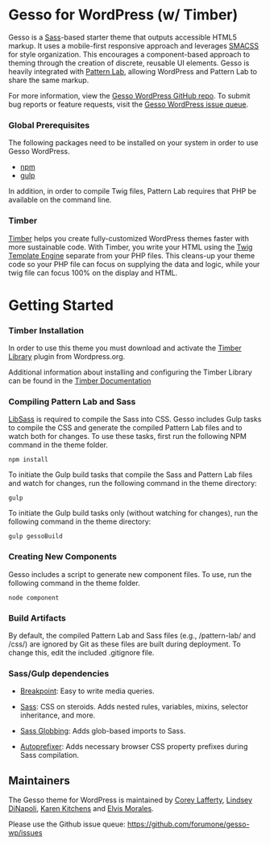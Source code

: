# Gesso for WordPress (w/ Timber)

Gesso is a [Sass](http://sass-lang.com/)-based starter theme that outputs
accessible HTML5 markup. It uses a mobile-first responsive approach and
leverages [SMACSS](https://smacss.com/) for style organization. This
encourages a component-based approach to theming through the creation of
discrete, reusable UI elements. Gesso is heavily integrated with
[Pattern Lab](http://patternlab.io/), allowing WordPress and Pattern Lab
to share the same markup.

For more information, view the
[Gesso WordPress GitHub repo](https://github.com/forumone/gesso-wp).
To submit bug reports or feature requests, visit the
[Gesso WordPress issue queue](https://github.com/forumone/gesso-wp/issues).

### Global Prerequisites
The following packages need to be installed on your system in order to use
Gesso WordPress.

- [npm](https://www.npmjs.com/get-npm)
- [gulp](https://gulpjs.com/docs/en/getting-started/quick-start)

In addition, in order to compile Twig files, Pattern Lab requires that PHP be available on the command line.

### Timber
[Timber](https://upstatement.com/timber/) helps you create fully-customized
WordPress themes faster with more sustainable code. With Timber, you write
your HTML using the
[Twig Template Engine](http://twig.sensiolabs.org/doc/templates.html) separate
from your PHP files. This cleans-up your theme code so your PHP file can focus
on supplying the data and logic, while your twig file can focus 100% on the
display and HTML.

# Getting Started

### Timber Installation
In order to use this theme you must download and activate the
[Timber Library](http://wordpress.org/plugins/timber-library/) plugin from
Wordpress.org.

Additional information about installing and configuring the Timber Library can
be found in the
[Timber Documentation](http://timber.github.io/timber/#installation)

### Compiling Pattern Lab and Sass

[LibSass](http://sass-lang.com/libsass) is required to compile the Sass into
CSS. Gesso includes Gulp tasks to compile the CSS and generate the compiled
Pattern Lab files and to watch both for changes. To use these tasks, first run
the following NPM command in the theme folder.

```
npm install
```

To initiate the Gulp build tasks that compile the Sass and Pattern Lab files and watch for changes, run the following command in the theme directory:

```
gulp
```

To initiate the Gulp build tasks only (without watching for changes), run the following command in the theme directory:

```
gulp gessoBuild
```


### Creating New Components

Gesso includes a script to generate new component files. To use, run
the following command in the theme folder.

```
node component
```


### Build Artifacts

By default, the compiled Pattern Lab and Sass files (e.g., /pattern-lab/
and /css/) are ignored by Git as these files are built during deployment.
To change this, edit the included .gitignore file.


### Sass/Gulp dependencies

* [Breakpoint](http://breakpoint-sass.com): Easy to write media queries.

* [Sass](http://sass-lang.com): CSS on steroids. Adds nested rules, variables,
mixins, selector inheritance, and more.

* [Sass Globbing](https://github.com/mikevercoelen/gulp-sass-glob): Adds
glob-based imports to Sass.

* [Autoprefixer](https://github.com/postcss/autoprefixer): Adds necessary
browser CSS property prefixes during Sass compilation.


## Maintainers

The Gesso theme for WordPress is maintained by [Corey Lafferty](https://github.com/coreylafferty), [Lindsey DiNapoli](https://github.com/cssgirl), [Karen Kitchens](https://github.com/karenkitchens) and [Elvis Morales](https://github.com/elvismdev).

Please use the Github issue queue: https://github.com/forumone/gesso-wp/issues
